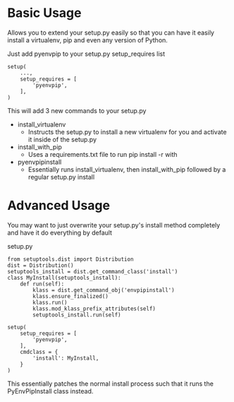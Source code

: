 # Basic Usage

Allows you to extend your setup.py easily so that you can have it easily install a virtualenv, pip and even any version of Python.

Just add pyenvpip to your setup.py setup_requires list


```
setup(
    ...,
    setup_requires = [
        'pyenvpip',
    ],
)
```

This will add 3 new commands to your setup.py

- install_virtualenv
  - Instructs the setup.py to install a new virtualenv for you and activate it inside of the setup.py
- install_with_pip
  - Uses a requirements.txt file to run pip install -r with
- pyenvpipinstall
  - Essentially runs install_virtualenv, then install_with_pip followed by a regular setup.py install


# Advanced Usage

You may want to just overwrite your setup.py's install method completely and have it do everything by default

setup.py

```
from setuptools.dist import Distribution
dist = Distribution()
setuptools_install = dist.get_command_class('install')
class MyInstall(setuptools_install):
    def run(self):
        klass = dist.get_command_obj('envpipinstall')
        klass.ensure_finalized()
        klass.run()
        klass.mod_klass_prefix_attributes(self)
        setuptools_install.run(self)

setup(
    setup_requires = [
        'pyenvpip',
    ],
    cmdclass = {
        'install': MyInstall,
    }
)
```

This essentially patches the normal install process such that it runs the PyEnvPipInstall class instead.
